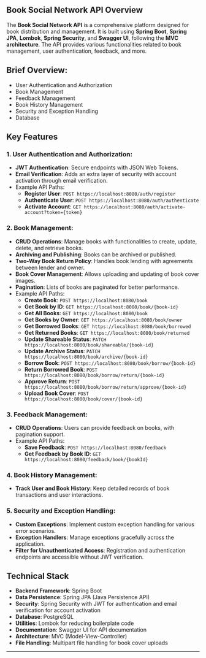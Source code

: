 ## Book Social Network API Overview

The **Book Social Network API** is a comprehensive platform designed for book distribution and management. It is built using **Spring Boot**, **Spring JPA**, **Lombok**, **Spring Security**, and **Swagger UI**, following the **MVC architecture**. The API provides various functionalities related to book management, user authentication, feedback, and more.

## **Brief Overview:**
- User Authentication and Authorization
- Book Management
- Feedback Management
- Book History Management
- Security and Exception Handling
- Database

  
## Key Features

### 1. **User Authentication and Authorization**:
   - **JWT Authentication**: Secure endpoints with JSON Web Tokens.
   - **Email Verification**: Adds an extra layer of security with account activation through email verification.
   - Example API Paths:
     - **Register User**: `POST https://localhost:8080/auth/register`
     - **Authenticate User**: `POST https://localhost:8080/auth/authenticate`
     - **Activate Account**: `GET https://localhost:8080/auth/activate-account?token={token}`

### 2. **Book Management**:
   - **CRUD Operations**: Manage books with functionalities to create, update, delete, and retrieve books.
   - **Archiving and Publishing**: Books can be archived or published.
   - **Two-Way Book Return Policy**: Handles book lending with agreements between lender and owner.
   - **Book Cover Management**: Allows uploading and updating of book cover images.
   - **Pagination**: Lists of books are paginated for better performance.
   - Example API Paths:
     - **Create Book**: `POST https://localhost:8080/book`
     - **Get Book by ID**: `GET https://localhost:8080/book/{book-id}`
     - **Get All Books**: `GET https://localhost:8080/book`
     - **Get Books by Owner**: `GET https://localhost:8080/book/owner`
     - **Get Borrowed Books**: `GET https://localhost:8080/book/borrowed`
     - **Get Returned Books**: `GET https://localhost:8080/book/returned`
     - **Update Shareable Status**: `PATCH https://localhost:8080/book/shareable/{book-id}`
     - **Update Archive Status**: `PATCH https://localhost:8080/book/archive/{book-id}`
     - **Borrow Book**: `POST https://localhost:8080/book/borrow/{book-id}`
     - **Return Borrowed Book**: `POST https://localhost:8080/book/borrow/return/{book-id}`
     - **Approve Return**: `POST https://localhost:8080/book/borrow/return/approve/{book-id}`
     - **Upload Book Cover**: `POST https://localhost:8080/book/cover/{book-id}`

### 3. **Feedback Management**:
   - **CRUD Operations**: Users can provide feedback on books, with pagination support.
   - Example API Paths:
     - **Save Feedback**: `POST https://localhost:8080/feedback`
     - **Get Feedback by Book ID**: `GET https://localhost:8080/feedback/book/{bookId}`

### 4. **Book History Management**:
   - **Track User and Book History**: Keep detailed records of book transactions and user interactions.

### 5. **Security and Exception Handling**:
   - **Custom Exceptions**: Implement custom exception handling for various error scenarios.
   - **Exception Handlers**: Manage exceptions gracefully across the application.
   - **Filter for Unauthenticated Access**: Registration and authentication endpoints are accessible without JWT verification.

## Technical Stack

- **Backend Framework**: Spring Boot
- **Data Persistence**: Spring JPA (Java Persistence API)
- **Security**: Spring Security with JWT for authentication and email verification for account activation
- **Database**: PostgreSQL
- **Utilities**: Lombok for reducing boilerplate code
- **Documentation**: Swagger UI for API documentation
- **Architecture**: MVC (Model-View-Controller)
- **File Handling**: Multipart file handling for book cover uploads

---
